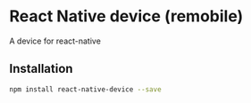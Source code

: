 # React Native device (remobile)
A device for react-native

## Installation
```sh
npm install react-native-device --save
```
